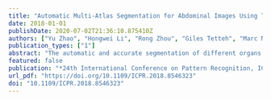 ```yaml
---
title: "Automatic Multi-Atlas Segmentation for Abdominal Images Using Template Construction and Robust Principal Component Analysis"
date: 2018-01-01
publishDate: 2020-07-02T21:36:10.875410Z
authors: ["Yu Zhao", "Hongwei Li", "Rong Zhou", "Giles Tetteh", "Marc Niethammer", "Bjoern H. Menze"]
publication_types: ["1"]
abstract: "The automatic and accurate segmentation of different organs is a critical step for computer-aided diagnosis, treatment planning and clinical decision support. However, for small organs such as the gallbladder, pancreas, and thyroid, accurate segmentation remains challenging due to their limited fraction in the image, high anatomical variability, and inhomogeneity. This paper presents a new fully automated multi-atlas segmentation approach to segment small organs using template construction, robust principal component analysis, and K-nearest neighbor classifier. Qualitative and quantitative evaluation has been evaluated on the VISCERAL challenge dataset. Experimental results show that the proposed system outperforms other multi-atlas based methods and forest-based methods in the segmentation of small organs."
featured: false
publication: "*24th International Conference on Pattern Recognition, ICPR 2018, Beijing, China, August 20-24, 2018*"
url_pdf: "https://doi.org/10.1109/ICPR.2018.8546323"
doi: "10.1109/ICPR.2018.8546323"
---
```


